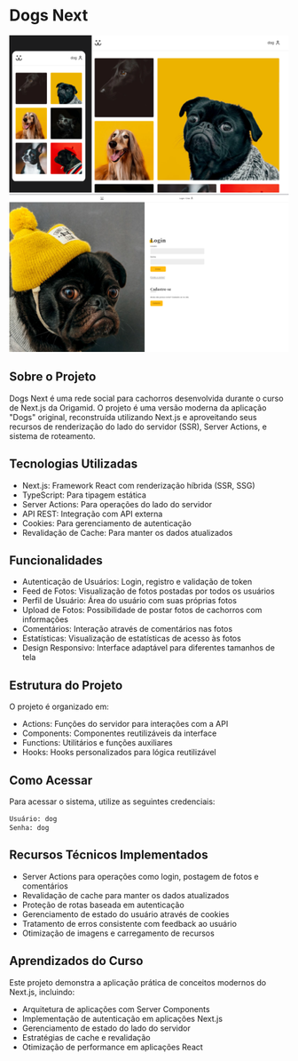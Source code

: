 # Dogs Next

![Home](.github/cap-1.png)
![Login](.github/cap-2.png)
## Sobre o Projeto
Dogs Next é uma rede social para cachorros desenvolvida durante o curso de Next.js da Origamid. O projeto é uma versão moderna da aplicação "Dogs" original, reconstruída utilizando Next.js e aproveitando seus recursos de renderização do lado do servidor (SSR), Server Actions, e sistema de roteamento.

## Tecnologias Utilizadas
- Next.js: Framework React com renderização híbrida (SSR, SSG)
- TypeScript: Para tipagem estática
- Server Actions: Para operações do lado do servidor
- API REST: Integração com API externa
- Cookies: Para gerenciamento de autenticação
- Revalidação de Cache: Para manter os dados atualizados

## Funcionalidades
- Autenticação de Usuários: Login, registro e validação de token
- Feed de Fotos: Visualização de fotos postadas por todos os usuários
- Perfil de Usuário: Área do usuário com suas próprias fotos
- Upload de Fotos: Possibilidade de postar fotos de cachorros com informações
- Comentários: Interação através de comentários nas fotos
- Estatísticas: Visualização de estatísticas de acesso às fotos
- Design Responsivo: Interface adaptável para diferentes tamanhos de tela

## Estrutura do Projeto
O projeto é organizado em:

- Actions: Funções do servidor para interações com a API
- Components: Componentes reutilizáveis da interface
- Functions: Utilitários e funções auxiliares
- Hooks: Hooks personalizados para lógica reutilizável

## Como Acessar
Para acessar o sistema, utilize as seguintes credenciais:

    Usuário: dog
    Senha: dog

## Recursos Técnicos Implementados
- Server Actions para operações como login, postagem de fotos e comentários
- Revalidação de cache para manter os dados atualizados
- Proteção de rotas baseada em autenticação
- Gerenciamento de estado do usuário através de cookies
- Tratamento de erros consistente com feedback ao usuário
- Otimização de imagens e carregamento de recursos

## Aprendizados do Curso
Este projeto demonstra a aplicação prática de conceitos modernos do Next.js, incluindo:

- Arquitetura de aplicações com Server Components
- Implementação de autenticação em aplicações Next.js
- Gerenciamento de estado do lado do servidor
- Estratégias de cache e revalidação
- Otimização de performance em aplicações React